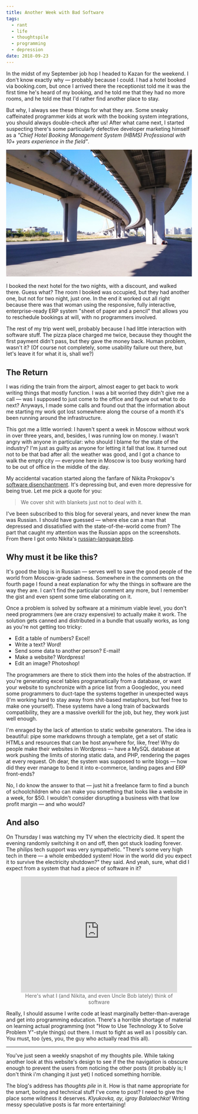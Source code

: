 ```yaml
---
title: Another Week with Bad Software
tags:
  - rant
  - life
  - thoughtspile
  - programming
  - depression
date: 2018-09-23
---
```



In the midst of my September job hop I headed to Kazan for the weekend. I don't know exactly why — probably because I could. I had a hotel booked via booking.com, but once I arrived there the receptionist told me it was the first time he's heard of my booking, and he told me that they had no more rooms, and he told me that I'd rather find another place to stay.

But why, I always see these things for what they are. Some sneaky caffeinated programmer kids at work with the booking system integrations, you should always double-check after us! After what came next, I started suspecting there's some particularly defective developer marketing himself as a _"Chief Hotel Booking Management System (HBMS) Professional with 10+ years experience in the field"_.

![](/images/kazan-bridge.jpg)

I booked the next hotel for the two nights, with a discount, and walked there. Guess what? The room I booked was occupied, but they had another one, but not for two night, just one. In the end it worked out all right because there was that woman using the responsive, fully interactive, enterprise-ready ERP system "sheet of paper and a pencil" that allows you to reschedule bookings at will, with no programmers involved.

The rest of my trip went well, probably because I had little interaction with software stuff. The pizza place charged me twice, because they thought the first payment didn't pass, but they gave the money back. Human problem, wasn't it? (Of course not completely, some usability failure out there, but let's leave it for what it is, shall we?)

## The Return

I was riding the train from the airport, almost eager to get back to work writing things that mostly function. I was a bit worried they didn't give me a call — was I supposed to just come to the office and figure out what to do next? Anyways, I made some calls and found out that the information about me starting my work got lost somewhere along the course of a month it's been running around the infrastructure.

This got me a little worried: I haven't spent a week in Moscow without work in over three years, and, besides, I was running low on money. I wasn't angry with anyone in particular: who should I blame for the state of the industry? I'm just as guilty as anyone for letting it fall that low. it turned out not to be that bad after all: the weather was good, and I got a chance to walk the empty city — everyone here in Moscow is too busy working hard to be out of office in the middle of the day.

My accidental vacation started along the fanfare of Nikita Prokopov's [software disenchantment](http://tonsky.me/blog/disenchantment/). It's depressing but, and even more depressive for being true. Let me pick a quote for you:

> We cover shit with blankets just not to deal with it.

I've been subscribed to this blog for several years, and never knew the man was Russian. I should have guessed — where else can a man that depressed and dissatisfied with the state-of-the-world come from? The part that caught my attention was the Russian apps on the screenshots. From there I got onto Nikita's [russian-language blog](https://tonsky.livejournal.com/).

## Why must it be like this?

It's good the blog is in Russian — serves well to save the good people of the world from Moscow-grade sadness. Somewhere in the comments on the fourth page I found a neat explanation for why the things in software are the way they are. I can't find the particular comment any more, but I remember the gist and even spent some time elaborating on it.

Once a problem is solved by software at a minimum viable level, you don't need programmers (we are crazy expensive) to actually make it work. The solution gets canned and distributed in a bundle that usually works, as long as you're not getting too tricky:

- Edit a table of numbers? Excel!
- Write a text? Word!
- Send some data to another person? E-mail!
- Make a website? Wordpress!
- Edit an image? Photoshop!

The programmers are there to stick them into the holes of the abstraction. If you're generating excel tables programatically from a database, or want your website to synchronize with a price list from a Googledoc, you need some programmers to duct-tape the systems together in unexpected ways (I'm working hard to stay away from shit-based metaphors, but feel free to make one yourself). These systems have a long train of backwards compatibility, they are a massive overkill for the job, but hey, they work just well enough.

I'm enraged by the lack of attention to static website generators. The idea is beautiful: pipe some markdowns through a template, get a set of static HTMLs and resources that can be host anywhere for, like, free! Why do people make their websites in Wordpress — have a MySQL database at work pushing the limits of storing static data, and PHP, rendering the pages at every request. Oh dear, the system was supposed to write blogs — how did they ever manage to bend it into e-commerce, landing pages and ERP front-ends?

No, I do know the answer to that — just hit a freelance farm to find a bunch of schoolchildren who can make you something that looks like a website in a week, for $50. I wouldn't consider disrupting a business with that low profit margin — and who would?

## And also

On Thursday I was watching my TV when the electricity died. It spent the evening randomly switching it on and off, then got stuck loading forever. The philips tech support was very sympathetic. "There's some very high tech in there — a whole embedded system! How in the world did you expect it to survive the electricity shutdown?" they said. And yeah, sure, what did I expect from a system that had a piece of software in it?

<figure>
  <iframe style="margin: 0 auto; display: block; max-width: 100%" width="560" height="315" src="https://www.youtube.com/embed/-eREiQhBDIk?rel=0&amp;start=230" frameborder="0" allow="autoplay; encrypted-media" allowfullscreen></iframe>
  <div style="text-align: center; color: #666">Here's what I (and Nikita, and even Uncle Bob lately) think of software</div>
</figure>

Really, I should assume I write code at least marginally better-than-average and get into programming education. There's a horrible shortage of material on learning actual programming (not "How to Use Technology X to Solve Problem Y"-style things) out there. I must to fight as well as I possibly can. You must, too (yes, you, the guy who actually read this all).

---

You've just seen a weekly snapshot of my thoughts pile. While taking another look at this website's design to see if the the navigation is obscure enough to prevent the users from noticing the other posts (it probably is; I don't think i'm changing it just yet) I noticed something horrible.

The blog's address has _thoughts pile_ in it. How is that name appropriate for the smart, boring and technical stuff I've come to post? I need to give the place some wildness it deserves. _Klyukovka, ay, igray Balalaechka!_ Writing messy speculative posts is far more entertaining!
